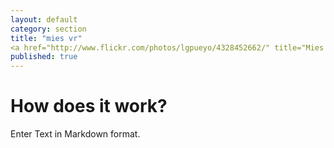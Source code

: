 ```yaml
---
layout: default
category: section
title: "mies vr"
<a href="http://www.flickr.com/photos/lgpueyo/4328452662/" title="Mies van der Rohe pavillion por lgpueyo, en Flickr"><img src="http://farm3.staticflickr.com/2505/4328452662_72f50683dc.jpg" width="500" height="375" alt="Mies van der Rohe pavillion"></a>
published: true
---
```


# How does it work?

Enter Text in Markdown format.